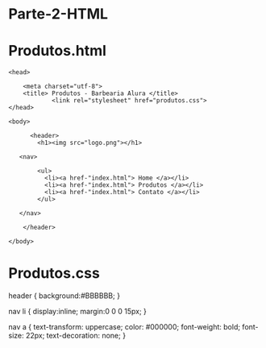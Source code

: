 # Parte-2-HTML #

# Produtos.html 

<!DOCTYPE html>

<html>

	<head>

		<meta charset="utf-8">
		<title> Produtos - Barbearia Alura </title>
                <link rel="stylesheet" href="produtos.css">
	</head>

	<body>

          <header>
            <h1><img src="logo.png"></h1>
          
	   <nav>
	  
            <ul>
              <li><a href-"index.html"> Home </a></li>
              <li><a href-"index.html"> Produtos </a></li>
              <li><a href-"index.html"> Contato </a></li>
            </ul>
	    
	   </nav> 
	  
        </header>

	</body>

</html>

# Produtos.css 

header {
    background:#BBBBBB;
    }
    
nav li {
    display:inline;
    margin:0 0 0 15px;
    }
    
nav a {
    text-transform: uppercase;
    color: #000000;
    font-weight: bold;
    font-size: 22px;
    text-decoration: none;
    }
    
    
